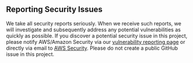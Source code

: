 <!-- markdownlint-disable -->
Reporting Security Issues
----------------------------------------------------------------------------------------------------------

We take all security reports seriously. When we receive such reports, we will investigate and
subsequently address any potential vulnerabilities as quickly as possible. If you discover a potential
security issue in this project, please notify AWS/Amazon Security via our [vulnerability reporting page](http://aws.amazon.com/security/vulnerability-reporting/) or
directly via email to [AWS Security](mailto:aws-security@amazon.com). Please do not create a public GitHub issue in this project.
